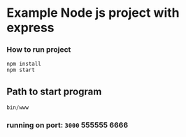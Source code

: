 # Example Node js project with express

### How to run project
```
npm install
npm start
```

## Path to start program 
```
bin/www
```
### running on port: `3000` 555555 6666
